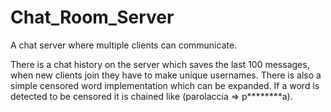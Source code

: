 # Chat_Room_Server
A chat server where multiple clients can communicate.

There is a chat history on the server which saves the last 100 messages, when new clients join they have to make unique usernames.
There is also a simple censored word implementation which can be expanded. If a word is detected to be censored it is chained like
(parolaccia => p********a).
